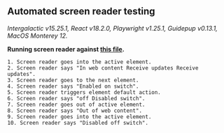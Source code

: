 ## Automated screen reader testing

_Intergalactic v15.25.1, React v18.2.0, Playwright v1.25.1,
Guidepup v0.13.1, MacOS Monterey 12._

**Running screen reader against [this file](https://github.com/semrush/intergalactic/blob/master/website/docs/components/switch/examples/two-addons.tsx).**

```
1. Screen reader goes into the active element.
2. Screen reader says "In web content Receive updates Receive updates".
3. Screen reader goes to the next element.
4. Screen reader says "Enabled on switch".
5. Screen reader triggers element default action.
6. Screen reader says "off Disabled switch".
7. Screen reader goes out of active element.
8. Screen reader says "Out of web content".
9. Screen reader goes into the active element.
10. Screen reader says "Disabled off switch".
```
